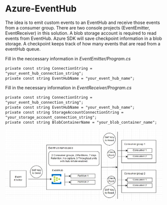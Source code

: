 # Azure-EventHub
The idea is to emit custom events to an EventHub and receive those events from a consumer group. There are two console projects (EventEmitter, EventReceiver) in this solution. A blob storage account is required to read events from EventHub. Azure SDK will save checkpoint information in a blob storage. A checkpoint keeps track of how many events that are read from a eventHub queue.

Fill in the neccessary information in *EventEmitter/Program.cs* 
```
private const string ConnectionString = "your_event_hub_connection_string";
private const string EventHubName = "your_event_hub_name";
```

Fill in the necessary information in *EventReceiver/Program.cs*
```
private const string ConnectionString = "your_event_hub_connection_string";
private const string EventHubName = "your_event_hub_name";
private const string StorageAccountConnectionString = "your_storage_account_connection_string";
private const string BlobContainerName = "your_blob_container_name";
```

<img src="Architecture.jpg" />
